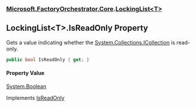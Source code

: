 ### [Microsoft.FactoryOrchestrator.Core](Microsoft_FactoryOrchestrator_Core.md 'Microsoft.FactoryOrchestrator.Core').[LockingList&lt;T&gt;](Microsoft_FactoryOrchestrator_Core_LockingList_T_.md 'Microsoft.FactoryOrchestrator.Core.LockingList&lt;T&gt;')
## LockingList&lt;T&gt;.IsReadOnly Property
Gets a value indicating whether the [System.Collections.ICollection](https://docs.microsoft.com/en-us/dotnet/api/System.Collections.ICollection 'System.Collections.ICollection') is read-only.  
```csharp
public bool IsReadOnly { get; }
```
#### Property Value
[System.Boolean](https://docs.microsoft.com/en-us/dotnet/api/System.Boolean 'System.Boolean')

Implements [IsReadOnly](https://docs.microsoft.com/en-us/dotnet/api/System.Collections.Generic.ICollection-1.IsReadOnly 'System.Collections.Generic.ICollection`1.IsReadOnly')  
